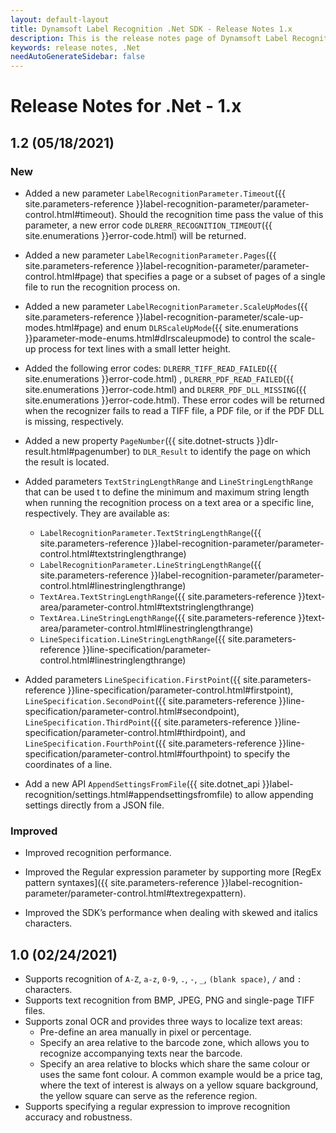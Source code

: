 ```yaml
---
layout: default-layout
title: Dynamsoft Label Recognition .Net SDK - Release Notes 1.x
description: This is the release notes page of Dynamsoft Label Recognition for .Net SDK version 1.x.
keywords: release notes, .Net
needAutoGenerateSidebar: false
---
```


# Release Notes for .Net - 1.x

## 1.2 (05/18/2021)

### New

- Added a new parameter `LabelRecognitionParameter.Timeout`({{ site.parameters-reference }}label-recognition-parameter/parameter-control.html#timeout). Should the recognition time pass the value of this parameter, a new error code `DLRERR_RECOGNITION_TIMEOUT`({{ site.enumerations }}error-code.html) will be returned.

- Added a new parameter `LabelRecognitionParameter.Pages`({{ site.parameters-reference }}label-recognition-parameter/parameter-control.html#page) that specifies a page or a subset of pages of a single file to run the recognition process on.

- Added a new parameter `LabelRecognitionParameter.ScaleUpModes`({{ site.parameters-reference }}label-recognition-parameter/scale-up-modes.html#page) and enum `DLRScaleUpMode`({{ site.enumerations }}parameter-mode-enums.html#dlrscaleupmode) to control the scale-up process for text lines with a small letter height.

- Added the following error codes: `DLRERR_TIFF_READ_FAILED`({{ site.enumerations }}error-code.html) , `DLRERR_PDF_READ_FAILED`({{ site.enumerations }}error-code.html) and `DLRERR_PDF_DLL_MISSING`({{ site.enumerations }}error-code.html). These error codes will be returned when the recognizer fails to read a TIFF file, a PDF file, or if the PDF DLL is missing, respectively.

- Added a new property `PageNumber`({{ site.dotnet-structs }}dlr-result.html#pagenumber) to `DLR_Result` to identify the page on which the result is located.

- Added parameters `TextStringLengthRange` and `LineStringLengthRange` that can be used t to define the minimum and maximum string length when running the recognition process on a text area or a specific line, respectively. They are available as:
  - `LabelRecognitionParameter.TextStringLengthRange`({{ site.parameters-reference }}label-recognition-parameter/parameter-control.html#textstringlengthrange)
  - `LabelRecognitionParameter.LineStringLengthRange`({{ site.parameters-reference }}label-recognition-parameter/parameter-control.html#linestringlengthrange)
  - `TextArea.TextStringLengthRange`({{ site.parameters-reference }}text-area/parameter-control.html#textstringlengthrange)
  - `TextArea.LineStringLengthRange`({{ site.parameters-reference }}text-area/parameter-control.html#linestringlengthrange)
  - `LineSpecification.LineStringLengthRange`({{ site.parameters-reference }}line-specification/parameter-control.html#linestringlengthrange)

- Added parameters `LineSpecification.FirstPoint`({{ site.parameters-reference }}line-specification/parameter-control.html#firstpoint), `LineSpecification.SecondPoint`({{ site.parameters-reference }}line-specification/parameter-control.html#secondpoint), `LineSpecification.ThirdPoint`({{ site.parameters-reference }}line-specification/parameter-control.html#thirdpoint), and `LineSpecification.FourthPoint`({{ site.parameters-reference }}line-specification/parameter-control.html#fourthpoint) to specify the coordinates of a line.

- Add a new API `AppendSettingsFromFile`({{ site.dotnet_api }}label-recognition/settings.html#appendsettingsfromfile) to allow appending settings directly from a JSON file.

### Improved

- Improved recognition performance.

- Improved the Regular expression parameter by supporting more [RegEx pattern syntaxes]({{ site.parameters-reference }}label-recognition-parameter/parameter-control.html#textregexpattern).

- Improved the SDK’s performance when dealing with skewed and italics characters.


## 1.0 (02/24/2021)

- Supports recognition of `A-Z`, `a-z`, `0-9`, `.`, `-`, `_`, `(blank space)`, `/` and `:` characters. 
- Supports text recognition from BMP, JPEG, PNG and single-page TIFF files.
- Supports zonal OCR and provides three ways to localize text areas:
    - Pre-define an area manually in pixel or percentage.
    - Specify an area relative to the barcode zone, which allows you to recognize accompanying texts near the barcode. 
    - Specify an area relative to blocks which share the same colour or uses the same font colour. A common example would be a price tag, where the text of interest is always on a yellow square background, the yellow square can serve as the reference region.
- Supports specifying a regular expression to improve recognition accuracy and robustness.
